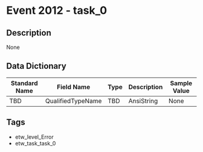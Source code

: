 # Event 2012 - task_0

## Description
None

## Data Dictionary
|Standard Name|Field Name|Type|Description|Sample Value|
|---|---|---|---|---|
|TBD|QualifiedTypeName|TBD|AnsiString|None|None|

## Tags
* etw_level_Error
* etw_task_task_0